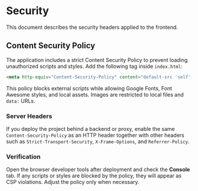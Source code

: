 # Security

This document describes the security headers applied to the frontend.

## Content Security Policy

The application includes a strict Content Security Policy to prevent loading unauthorized scripts and styles.
Add the following tag inside `index.html`:

```html
<meta http-equiv="Content-Security-Policy" content="default-src 'self'; script-src 'self'; style-src 'self' 'unsafe-inline' https://fonts.googleapis.com https://cdnjs.cloudflare.com; font-src 'self' https://fonts.gstatic.com; img-src 'self' data:; connect-src 'self'; frame-ancestors 'none'; base-uri 'self'" />
```

This policy blocks external scripts while allowing Google Fonts, Font Awesome styles, and local assets. Images are restricted to local files and `data:` URLs.

### Server Headers

If you deploy the project behind a backend or proxy, enable the same `Content-Security-Policy` as an HTTP header together with other headers such as `Strict-Transport-Security`, `X-Frame-Options`, and `Referrer-Policy`.

### Verification

Open the browser developer tools after deployment and check the **Console** tab. If any scripts or styles are blocked by the policy, they will appear as CSP violations. Adjust the policy only when necessary.


